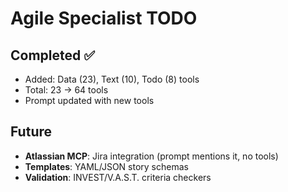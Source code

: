 # Agile Specialist TODO

## Completed ✅
- Added: Data (23), Text (10), Todo (8) tools
- Total: 23 → 64 tools
- Prompt updated with new tools

## Future
- **Atlassian MCP**: Jira integration (prompt mentions it, no tools)
- **Templates**: YAML/JSON story schemas
- **Validation**: INVEST/V.A.S.T. criteria checkers

